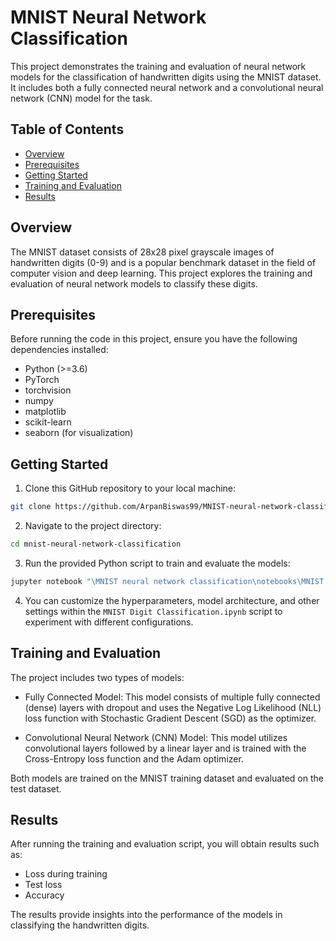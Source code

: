 # MNIST Neural Network Classification

This project demonstrates the training and evaluation of neural network models for the classification of handwritten digits using the MNIST dataset. It includes both a fully connected neural network and a convolutional neural network (CNN) model for the task.

## Table of Contents

- [Overview](#overview)
- [Prerequisites](#prerequisites)
- [Getting Started](#getting-started)
- [Training and Evaluation](#training-and-evaluation)
- [Results](#results)

## Overview

The MNIST dataset consists of 28x28 pixel grayscale images of handwritten digits (0-9) and is a popular benchmark dataset in the field of computer vision and deep learning. This project explores the training and evaluation of neural network models to classify these digits.

## Prerequisites

Before running the code in this project, ensure you have the following dependencies installed:

- Python (>=3.6)
- PyTorch
- torchvision
- numpy
- matplotlib
- scikit-learn
- seaborn (for visualization)


## Getting Started

1. Clone this GitHub repository to your local machine:

```bash
git clone https://github.com/ArpanBiswas99/MNIST-neural-network-classification.git
```

2. Navigate to the project directory:

```bash
cd mnist-neural-network-classification
```

3. Run the provided Python script to train and evaluate the models:

```bash
jupyter notebook "\MNIST neural network classification\notebooks\MNIST Digit Classification.ipynb"

```

4. You can customize the hyperparameters, model architecture, and other settings within the `MNIST Digit Classification.ipynb` script to experiment with different configurations.

## Training and Evaluation

The project includes two types of models:

- Fully Connected Model: This model consists of multiple fully connected (dense) layers with dropout and uses the Negative Log Likelihood (NLL) loss function with Stochastic Gradient Descent (SGD) as the optimizer.

- Convolutional Neural Network (CNN) Model: This model utilizes convolutional layers followed by a linear layer and is trained with the Cross-Entropy loss function and the Adam optimizer.

Both models are trained on the MNIST training dataset and evaluated on the test dataset.

## Results

After running the training and evaluation script, you will obtain results such as:

- Loss during training
- Test loss
- Accuracy

The results provide insights into the performance of the models in classifying the handwritten digits.
